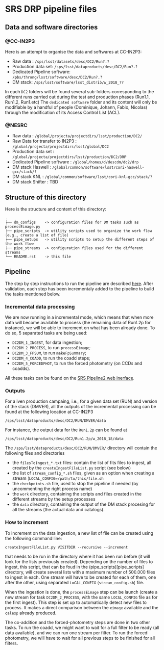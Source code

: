 # SRS DRP pipeline files

## Data and software directories

### @CC-IN2P3

Here is an attempt to organise the data and softwares at CC-IN2P3:

- Raw data : `/sps/lsst/datasets/desc/DC2/Run?.?`
- Production data set: `/sps/lsst/dataproducts/desc/DC2/Run?.?`
- Dedicated Pipeline software: `/pbs/throng/lsst/software/desc/DC2/Run?.?`
- DM stack: `/sps/lsst/software/lsst_distrib/w_2018_??`

In each `DC2` folders will be found several sub-folders corresponding
to the different runs carried out during the test and production
phases (Run1.1, Run1.2, Run1.etc) The `dedicated software` folder and
its content will only be modifiable by a handful of people (Dominique,
Johann, Fabio, Nicolas) through the modification of its Access Control
List (ACL).

### @NESRC

- Raw data : `/global/projecta/projectdirs/lsst/production/DC2/`
- Raw Data for transfer to IN2P3 : `/global/projecta/projectdirs/lsst/global/DC2`
- Production data set : `/global/projecta/projectdirs/lsst/production/DC2/DRP`
- Dedicated Pipeline software : `/global/homes/d/descdm/dc2/drp`
- DM stack Haswell : `/global/common/software/lsst/cori-haswell-gcc/stack/?`
- DM stack KNL : `/global/common/software/lsst/cori-knl-gcc/stack/?`
- DM stack Shifter : TBD

## Structure of this directory

Here is the structure and content of this directory:

    .
    ├── dm_configs    -> configuration files for DM tasks such as processEimage.py
    ├── pipe_scripts  -> utility scripts used to organize the work flow (e.g., create a list of file) 
    ├── pipe_setups   -> utility scripts to setup the different steps of the work flow
    ├── pipe_streams  -> configuration files used for the different streams
    └── README.rst    -> this file


## Pipeline

The step by step instructions to run the pipeline are described
[here](https://github.com/LSSTDESC/ImageProcessingPipelines/wiki/Step-by-step-instructions-for-initial-cross-check-of-DM-DC2). After
validation, each step has been incrementaly added to the pipeline to
build the tasks mentioned below.

### Incremental data processing

We are now running in a incremental mode, which means that when more
data will become available to process (the remaining data of Run1.2p
for instance), we will be able to increment on what has been already
done. To do so, 5 separated tasks are being used:

- `DC2DM_1_INGEST`, for data ingestion;
- `DC2DM_2_PROCESS`, to run `processEimage`; 
- `DC2DM_3_FPSUM`, to run `makeFpSummary`;
- `DC2DM_4_COADD`, to run the coadd steps;
- `DC2DM_5_FORCEDPHOT`, to run the forced photometry (on CCDs and coadds).

All these tasks can be found on the [SRS Pipeline2 web
inerface](http://srs.slac.stanford.edu/Pipeline-II/exp/LSST-DESC/index.jsp?versionGroup=latestVersions&submit=Filter&d-4021922-s=1&d-4021922-o=2&taskFilter=DC2DM_&include=last30).

### Outputs

For a iven production campaing, i.e., for a given data set (RUN) and
version of the stack (DMVER), all the outputs of the incremental
processing can be found at the following location at CC-IN2P3

    /sps/lsst/dataproducts/desc/DC2/RUN/DMVER/data

For instance, the output data for the `Run1.2p` can be found at

    /sps/lsst/dataproducts/desc/DC2/Run1.2p/w_2018_18/data

The `/sps/lsst/dataproducts/desc/DC2/RUN/DMVER/` directory will
contain the following files and directories

- the `filesToIngest_*.txt` files: contain the list of fits files to
 ingest, all created by the `createIngestFileList.py` script (see
 below)
- the list of `stream_config_*.sh` files, given as an option when
  creating a stream (`LOCAL_CONFIG=/path/to/this/file.sh`
- the `checkpoints.sh` file, used to stop the pipeline if needed (by
 uncommenting the right process name)
- the `work` directory, containing the scripts and files created
 in the different streams by the setup processes
- the `data` directory, containing the output of the DM stack
procesing for all the streams (the actual data and catalogs).

### How to increment

To increment on the data ingestion, a new list of file can be created using
the following command line:

    createIngestFileList.py VISITDIR --recursive --increment

that needs to be run in the directory where it has been run before (it
will look for the lists previously created). Depending on the number
of files to ingest, this script, that can be foud in the
(pipe_scripts)[pipe_scripts] directory, will create several lists with
a maximum number of 500.000 files to ingest in each. One stream will
have to be created for each of them, one after the other, using
separated `LoCAL_CONFIG` (`stream_config.sh`) file.

When the ingestion is done, the `processEimage` step can be launch
(create a new stream for task `DC2DM_2_PROCESS`, with the same
`LOCAL_CONFIG` file as for the first ingest). This step is set up to
automatically detect new files to process. It makes a direct
comparison between the `eimage` available and the `calexp` already
produced.

The co-addition and the forced-photometry steps are done in two other
tasks. To run the coadd, we might want to wait for a full filter to be
ready (all data available), and we can run one stream per filter. To
run the forced photometry, we will have to wait for all previous steps
to be finished for all filters.





